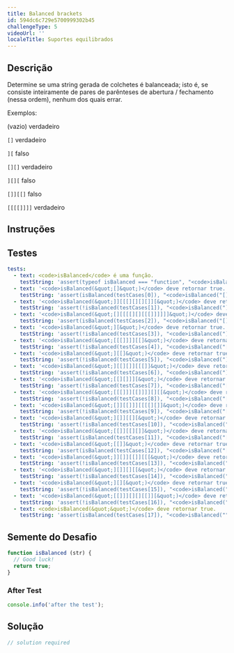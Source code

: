 ```yaml
---
title: Balanced brackets
id: 594dc6c729e5700999302b45
challengeType: 5
videoUrl: ''
localeTitle: Suportes equilibrados
---
```


## Descrição
<section id="description"><p> Determine se uma string gerada de colchetes é balanceada; isto é, se consiste inteiramente de pares de parênteses de abertura / fechamento (nessa ordem), nenhum dos quais errar. </p> Exemplos: <p class="rosetta__paragraph"> (vazio) verdadeiro </p><p class="rosetta__paragraph"> <code>[]</code> verdadeiro </p><p class="rosetta__paragraph"> <code>][</code> falso </p><p class="rosetta__paragraph"> <code>[][]</code> verdadeiro </p><p class="rosetta__paragraph"> <code>][][</code> falso </p><p class="rosetta__paragraph"> <code>[]][[]</code> falso </p><p class="rosetta__paragraph"> <code>[[[[]]]]</code> verdadeiro </p></section>

## Instruções
<section id="instructions">
</section>

## Testes
<section id='tests'>

```yml
tests:
  - text: <code>isBalanced</code> é uma função.
    testString: 'assert(typeof isBalanced === "function", "<code>isBalanced</code> is a function.");'
  - text: '<code>isBalanced(&quot;[]&quot;)</code> deve retornar true.'
    testString: 'assert(isBalanced(testCases[0]), "<code>isBalanced("[]")</code> should return true.");'
  - text: '<code>isBalanced(&quot;]][[[][][][]][&quot;)</code> deve retornar false.'
    testString: 'assert(!isBalanced(testCases[1]), "<code>isBalanced("]][[[][][][]][")</code> should return false.");'
  - text: '<code>isBalanced(&quot;[][[[[][][[[]]]]]]&quot;)</code> deve retornar true.'
    testString: 'assert(isBalanced(testCases[2]), "<code>isBalanced("[][[[[][][[[]]]]]]")</code> should return true.");'
  - text: '<code>isBalanced(&quot;][&quot;)</code> deve retornar true.'
    testString: 'assert(!isBalanced(testCases[3]), "<code>isBalanced("][")</code> should return true.");'
  - text: '<code>isBalanced(&quot;[[[]]]][[]&quot;)</code> deve retornar true.'
    testString: 'assert(!isBalanced(testCases[4]), "<code>isBalanced("[[[]]]][[]")</code> should return true.");'
  - text: '<code>isBalanced(&quot;][[]&quot;)</code> deve retornar true.'
    testString: 'assert(!isBalanced(testCases[5]), "<code>isBalanced("][[]")</code> should return true.");'
  - text: '<code>isBalanced(&quot;][[][]][[[]]&quot;)</code> deve retornar true.'
    testString: 'assert(!isBalanced(testCases[6]), "<code>isBalanced("][[][]][[[]]")</code> should return true.");'
  - text: '<code>isBalanced(&quot;[[][]]][&quot;)</code> deve retornar true.'
    testString: 'assert(!isBalanced(testCases[7]), "<code>isBalanced("[[][]]][")</code> should return true.");'
  - text: '<code>isBalanced(&quot;[[[]]][[]]]][][[&quot;)</code> deve retornar true.'
    testString: 'assert(!isBalanced(testCases[8]), "<code>isBalanced("[[[]]][[]]]][][[")</code> should return true.");'
  - text: '<code>isBalanced(&quot;[]][[]]][[[[][]]&quot;)</code> deve retornar true.'
    testString: 'assert(!isBalanced(testCases[9]), "<code>isBalanced("[]][[]]][[[[][]]")</code> should return true.");'
  - text: '<code>isBalanced(&quot;][]][[][&quot;)</code> deve retornar true.'
    testString: 'assert(!isBalanced(testCases[10]), "<code>isBalanced("][]][[][")</code> should return true.");'
  - text: '<code>isBalanced(&quot;[[]][[][]]&quot;)</code> deve retornar true.'
    testString: 'assert(isBalanced(testCases[11]), "<code>isBalanced("[[]][[][]]")</code> should return true.");'
  - text: '<code>isBalanced(&quot;[[]]&quot;)</code> deve retornar true.'
    testString: 'assert(isBalanced(testCases[12]), "<code>isBalanced("[[]]")</code> should return true.");'
  - text: '<code>isBalanced(&quot;]][]][[]][[[&quot;)</code> deve retornar true.'
    testString: 'assert(!isBalanced(testCases[13]), "<code>isBalanced("]][]][[]][[[")</code> should return true.");'
  - text: '<code>isBalanced(&quot;][]][][[&quot;)</code> deve retornar true.'
    testString: 'assert(!isBalanced(testCases[14]), "<code>isBalanced("][]][][[")</code> should return true.");'
  - text: '<code>isBalanced(&quot;][][&quot;)</code> deve retornar true.'
    testString: 'assert(!isBalanced(testCases[15]), "<code>isBalanced("][][")</code> should return true.");'
  - text: '<code>isBalanced(&quot;[[]]][][][[]][&quot;)</code> deve retornar true.'
    testString: 'assert(!isBalanced(testCases[16]), "<code>isBalanced("[[]]][][][[]][")</code> should return true.");'
  - text: <code>isBalanced(&quot;&quot;)</code> deve retornar true.
    testString: 'assert(isBalanced(testCases[17]), "<code>isBalanced("")</code> should return true.");'

```

</section>

## Semente do Desafio
<section id='challengeSeed'>

<div id='js-seed'>

```js
function isBalanced (str) {
  // Good luck!
  return true;
}

```

</div>


### After Test
<div id='js-teardown'>

```js
console.info('after the test');
```

</div>

</section>

## Solução
<section id='solution'>

```js
// solution required
```
</section>
